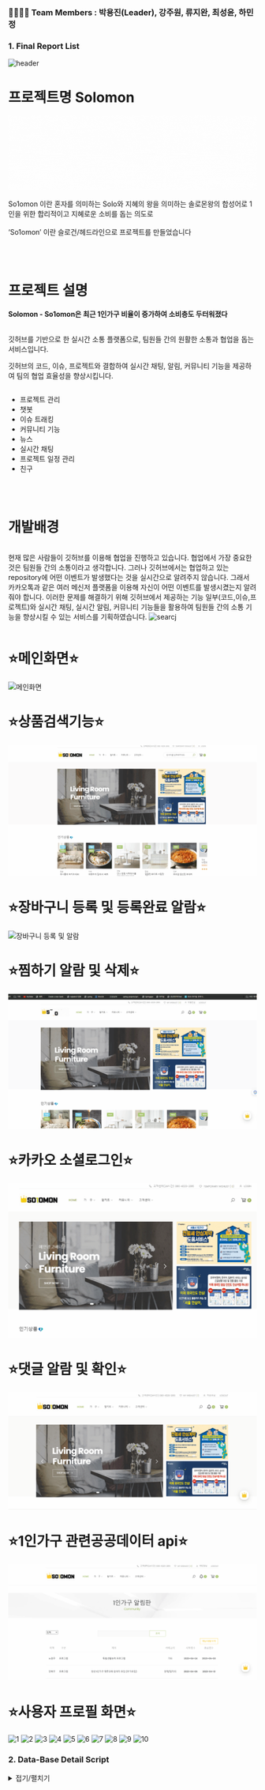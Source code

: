 ### 👨‍👩‍👧‍👦 Team Members : 박용진(Leader), 강주원, 류지완, 최성윤, 하민정 

### 1. Final Report List

  
![header](https://capsule-render.vercel.app/api?type=waving&color=timeGradient&text=Welcome%20to%20So1omon%20Project%20👋&animation=twinkling&fontSize=33&fontAlignY=40&fontAlign=70&height=250)

# 프로젝트명 Solomon
![logo](https://github.com/YongJinPark91/So1omon/blob/main/readme/solomon%20%EB%A1%9C%EA%B3%A0.gif?raw=true)

So1omon 이란 혼자를 의미하는 Solo와 지혜의 왕을 의미하는 솔로몬왕의 합성어로 1인을 위한 합리적이고 지혜로운 소비를 돕는 의도로
<br><br>
‘So1omon’ 이란 슬로건/헤드라인으로 프로젝트를 만들었습니다

<br><br>
# 프로젝트 설명

**Solomon - So1omon은 최근 1인가구 비율이 증가하여 소비층도 두터워졌다**
 
<br>
깃허브를 기반으로 한 실시간 소통 플랫폼으로, 팀원들 간의 원활한 소통과 협업을 돕는 서비스입니다. 

깃허브의 코드, 이슈, 프로젝트와 결합하여 실시간 채팅, 알림, 커뮤니티 기능을 제공하여 팀의 협업 효율성을 향상시킵니다.

 
 
  <div style="display:flex; flex-direction:row;">

 - 프로젝트 관리
 - 챗봇
 - 이슈 트래킹
 - 커뮤니티 기능
 - 뉴스
 - 실시간 채팅
 - 프로젝트 일정 관리
 - 친구 
 
</div>
<br><br>


# 개발배경
 <div style="display:flex; flex-direction:row;">

현재 많은 사람들이 깃허브를 이용해 협업을 진행하고 있습니다. 협업에서 가장 중요한 것은 팀원들 간의 소통이라고 생각합니다. 
 그러나 깃허브에서는 협업하고 있는 repository에 어떤 이벤트가 발생했다는 것을 실시간으로 알려주지 않습니다.
 그래서 카카오톡과 같은 여러 메신저 플랫폼을 이용해 자신이 어떤 이벤트를 발생시켰는지 알려줘야 합니다. 
 이러한 문제를 해결하기 위해 깃허브에서 제공하는 기능 일부(코드,이슈,프로젝트)와 실시간 채팅, 실시간 알림, 커뮤니티 기능들을 활용하여 팀원들 간의 소통 기능을 향상시킬 수 있는 서비스를 기획하였습니다.
![searcj]()
</div> 

# ⭐메인화면⭐
![메인화면](https://github.com/YongJinPark91/So1omon/blob/main/readme/%EB%A9%94%EC%9D%B8%ED%8E%98%EC%9D%B4%EC%A7%80.gif?raw=true)

# ⭐상품검색기능⭐
![상품검색](https://github.com/YongJinPark91/So1omon/blob/main/readme/%EC%83%81%ED%92%88%EA%B2%80%EC%83%89%EC%9D%B4%EC%A7%80%EB%A7%8C%20%EC%83%81%EC%84%B8%ED%8E%98%EC%9D%B4%EC%A7%80%EB%8A%94%20%EB%8B%A4%EB%A5%B8%20%EC%83%81%ED%92%88(%EB%B6%88%EB%9F%89).gif?raw=true)

# ⭐장바구니 등록 및 등록완료 알람⭐
![장바구니 등록 및 알람](https://github.com/YongJinPark91/So1omon/blob/main/readme/%EC%9E%A5%EB%B0%94%EA%B5%AC%EB%8B%88%20%EB%93%B1%EB%A1%9D%20%EB%B0%8F%20%EB%93%B1%EB%A1%9D%EC%99%84%EB%A3%8C%20%EC%95%8C%EB%9E%8C.gif?raw=true)

# ⭐찜하기 알람 및 삭제⭐
![찜하기](https://github.com/YongJinPark91/So1omon/blob/main/readme/%EC%B0%9C%ED%95%98%EA%B8%B0%20%EC%95%8C%EB%9E%8C%20%EB%B0%8F%20%EC%82%AD%EC%A0%9C.gif?raw=true)

# ⭐카카오 소셜로그인⭐
![searcj](https://github.com/YongJinPark91/So1omon/blob/main/readme/%EC%B9%B4%EC%B9%B4%EC%98%A4%20%EC%86%8C%EC%85%9C%EB%A1%9C%EA%B7%B8%EC%9D%B8.gif?raw=true)

# ⭐댓글 알람 및 확인⭐
![searcj](https://github.com/YongJinPark91/So1omon/blob/main/readme/%EB%8C%93%EA%B8%80%20%EC%95%8C%EB%9E%8C%20%EB%B0%8F%20%ED%99%95%EC%9D%B8.gif?raw=true)

# ⭐1인가구 관련공공데이터 api⭐
![searcj](https://github.com/YongJinPark91/So1omon/blob/main/readme/1%EC%9D%B8%EA%B0%80%EA%B5%AC%20%EA%B4%80%EB%A0%A8%20%EA%B3%B5%EA%B3%B5%EB%8D%B0%EC%9D%B4%ED%84%B0api.gif?raw=true)


# ⭐사용자 프로필 화면⭐
 
![1](https://github.com/YongJinPark91/So1omon/assets/130638184/27243dcd-e6cf-4b03-b68f-976535ffbbc2)
![2](https://github.com/YongJinPark91/So1omon/assets/130638184/1e86738a-8efd-459e-9bd2-28c212b30f09)
![3](https://github.com/YongJinPark91/So1omon/assets/130638184/f99b4487-21df-41e2-b603-4022935079b1)
![4](https://github.com/YongJinPark91/So1omon/assets/130638184/38d640fa-9141-43ab-b9b5-30c04cc80008)
![5](https://github.com/YongJinPark91/So1omon/assets/130638184/12c72b76-e763-45a8-a57d-dc2196c86732)
![6](https://github.com/YongJinPark91/So1omon/assets/130638184/efe7b518-4d30-4796-a157-9fa951b19b06)
![7](https://github.com/YongJinPark91/So1omon/assets/130638184/9405dbb1-4850-4018-9df9-c1d743736f20)
![8](https://github.com/YongJinPark91/So1omon/assets/130638184/5cd1cc78-6f52-4045-b4d6-dddb1894271c)
![9](https://github.com/YongJinPark91/So1omon/assets/130638184/4a59493b-a72d-4302-a09a-d1702ec12630)
![10](https://github.com/YongJinPark91/So1omon/assets/130638184/3300f10d-ac31-41cd-b710-affbae8ab220)

### 2. Data-Base Detail Script
<details>
<summary>접기/펼치기</summary>
<pre>
 <code>
  -----------------삭제------------------
--접속유저의 모든테이블 및 제약조건 삭제
BEGIN
    FOR C IN (SELECT TABLE_NAME FROM USER_TABLES) LOOP
    EXECUTE IMMEDIATE ('DROP TABLE '||C.TABLE_NAME||' CASCADE CONSTRAINTS');
    END LOOP;
END;
/
--접속유저의 모든 시퀀스 삭제
BEGIN
FOR C IN (SELECT * FROM USER_SEQUENCES) LOOP
  EXECUTE IMMEDIATE 'DROP SEQUENCE '||C.SEQUENCE_NAME;
END LOOP;
END;
/
--접속유저의 모든 뷰 삭제
BEGIN
FOR C IN (SELECT * FROM USER_VIEWS) LOOP
  EXECUTE IMMEDIATE 'DROP VIEW '||C.VIEW_NAME;
END LOOP;
END;
/
--접속유저의 모든 트리거 삭제
BEGIN
FOR C IN (SELECT * FROM USER_TRIGGERS) LOOP
  EXECUTE IMMEDIATE 'DROP TRIGGER '||C.TRIGGER_NAME;
END LOOP;
END;
/

-- 사용자(MEMBER)
CREATE TABLE MEMBER(
    USER_NO NUMBER CONSTRAINT UNO_PK PRIMARY KEY,
    USER_ID VARCHAR2(15) CONSTRAINT UID_NN NOT NULL,
    USER_PWD VARCHAR2(20) CONSTRAINT UPWD_NN NOT NULL,
    USER_NAME VARCHAR2(20) CONSTRAINT UNAME_NN NOT NULL,
    NICKNAME VARCHAR2(30) CONSTRAINT NICKNAME_NN NOT NULL,
    ADDRESS VARCHAR2(100) CONSTRAINT ADDRESS_NN NOT NULL,
    EMAIL VARCHAR2(100) CONSTRAINT EMAIL_NN NOT NULL,
    PHONE VARCHAR2(13) CONSTRAINT PHONE_NN NOT NULL,
    POINT NUMBER DEFAULT 0,
    PROFILE VARCHAR2(100),
    ENROLL_DATE DATE DEFAULT SYSDATE,
    MODIFY_DATE DATE DEFAULT SYSDATE,
    STATUS VARCHAR2(1) DEFAULT 'Y'  CHECK (STATUS IN('Y', 'N')),
    USER_TOKEN VARCHAR2(4000),
    CONSTRAINT UID_UQ UNIQUE(USER_ID)
);

COMMENT ON COLUMN MEMBER.USER_NO IS '사용자번호';
COMMENT ON COLUMN MEMBER.USER_ID IS '아이디';
COMMENT ON COLUMN MEMBER.USER_PWD IS '비밀번호';
COMMENT ON COLUMN MEMBER.USER_NAME IS '이름';
COMMENT ON COLUMN MEMBER.NICKNAME IS '닉네임';
COMMENT ON COLUMN MEMBER.ADDRESS IS '주소';
COMMENT ON COLUMN MEMBER.EMAIL IS '이메일';
COMMENT ON COLUMN MEMBER.PHONE IS '휴대폰번호';
COMMENT ON COLUMN MEMBER.POINT IS '포인트';
COMMENT ON COLUMN MEMBER.PROFILE IS '프로필사진';
COMMENT ON COLUMN MEMBER.ENROLL_DATE IS '회원가입날짜';
COMMENT ON COLUMN MEMBER.MODIFY_DATE IS '회원수정날짜';
COMMENT ON COLUMN MEMBER.STATUS IS '상태(Y/N)';

CREATE SEQUENCE SEQ_UNO NOCACHE;

INSERT INTO MEMBER
VALUES(SEQ_UNO.NEXTVAL, 'admin', '1234', '관리자', '관리자', '서울시 강남구 역삼동', 'admin@kh.or.kr', '010-1234-5678', DEFAULT, NULL, DEFAULT, DEFAULT, DEFAULT, NULL);

INSERT INTO MEMBER
VALUES(SEQ_UNO.NEXTVAL, 'user01', 'pass01', '차은우', '얼굴천재', '서울시 강남구 청담동', 'cha@kh.or.kr', '010-1111-2222', DEFAULT, NULL, DEFAULT, DEFAULT, DEFAULT, NULL);

INSERT INTO MEMBER
VALUES(SEQ_UNO.NEXTVAL, 'user02', 'pass02', '장원영', '인형', '서울시 용산구 이촌동', 'jang@kh.or.kr', '010-2222-3333', DEFAULT, NULL, DEFAULT, DEFAULT, DEFAULT, NULL);

INSERT INTO MEMBER
VALUES(SEQ_UNO.NEXTVAL, 'user03', 'pass03', '박용진', '조장', '서울시 용산구', 'dragon@kh.or.kr', '010-4444-5555', DEFAULT, NULL, DEFAULT, DEFAULT, DEFAULT, NULL);

INSERT INTO MEMBER
VALUES(SEQ_UNO.NEXTVAL, 'user04', 'pass04', '하민정', '좁눈', '서울시 동작구 사당동', 'mmj@kh.or.kr', '010-6666-7777', DEFAULT, NULL, DEFAULT, DEFAULT, DEFAULT, NULL);


-- 상품 카테고리
CREATE TABLE CATEGORY(
    CATEGORY_NO NUMBER CONSTRAINT CTG_NO_PK PRIMARY KEY,
    CATEGORY_L VARCHAR2(100) CONSTRAINT CTG_L_NN NOT NULL,
    CATEGORY_S VARCHAR2(100),
    CATEGORY_STATUS VARCHAR2(1) DEFAULT 'Y'
);

COMMENT ON COLUMN CATEGORY.CATEGORY_NO IS '카테고리번호';
COMMENT ON COLUMN CATEGORY.CATEGORY_L IS '대분류';
COMMENT ON COLUMN CATEGORY.CATEGORY_S IS '소분류';
COMMENT ON COLUMN CATEGORY.CATEGORY_STATUS IS '카테고리상태';

CREATE SEQUENCE SEQ_CTGR NOCACHE;

INSERT INTO CATEGORY
VALUES(SEQ_CTGR.NEXTVAL, '침대', '침대프레임', DEFAULT);

INSERT INTO CATEGORY
VALUES(SEQ_CTGR.NEXTVAL, '침대', '매트리스', DEFAULT);

INSERT INTO CATEGORY
VALUES(SEQ_CTGR.NEXTVAL, '테이블·식탁·책상', '식탁', DEFAULT);

INSERT INTO CATEGORY
VALUES(SEQ_CTGR.NEXTVAL, '테이블·식탁·책상', '책상', DEFAULT);

INSERT INTO CATEGORY
VALUES(SEQ_CTGR.NEXTVAL, '테이블·식탁·책상', '좌식테이블', DEFAULT);

INSERT INTO CATEGORY
VALUES(SEQ_CTGR.NEXTVAL, '서랍·수납장', '서랍장', DEFAULT);

INSERT INTO CATEGORY
VALUES(SEQ_CTGR.NEXTVAL, '서랍·수납장', '수납장', DEFAULT);

INSERT INTO CATEGORY
VALUES(SEQ_CTGR.NEXTVAL, '서랍·수납장', '캐비닛', DEFAULT);

INSERT INTO CATEGORY
VALUES(SEQ_CTGR.NEXTVAL, '밀키트·간편식.', '밀키트', DEFAULT);

INSERT INTO CATEGORY
VALUES(SEQ_CTGR.NEXTVAL, '생필품', '세탁세제·유연제', DEFAULT);


-- 상품
CREATE TABLE PRODUCT(
    PRODUCT_NO VARCHAR2(10) CONSTRAINT PR_PK PRIMARY KEY,
    CATEGORY_NO NUMBER NOT NULL,
    PRODUCT_NAME VARCHAR2(300) CONSTRAINT PR_PR_NM NOT NULL,
    SALE NUMBER,
    DELIVERY NUMBER CONSTRAINT DEL_NN NOT NULL,
    COUNT NUMBER DEFAULT 0,
    PRODUCT_OPTION VARCHAR2(10) CONSTRAINT POPT_NN NOT NULL, 
    STATUS VARCHAR2(1) DEFAULT 'Y'  CHECK (STATUS IN('Y', 'N')),
    CONSTRAINT PR_CTGR_FK FOREIGN KEY (CATEGORY_NO) REFERENCES CATEGORY
);

COMMENT ON COLUMN PRODUCT.PRODUCT_NO IS '상품번호';
COMMENT ON COLUMN PRODUCT.CATEGORY_NO IS '카테고리번호';
COMMENT ON COLUMN PRODUCT.PRODUCT_NAME IS '상품명';
COMMENT ON COLUMN PRODUCT.SALE IS '할인률';
COMMENT ON COLUMN PRODUCT.DELIVERY IS '배송비';
COMMENT ON COLUMN PRODUCT.COUNT IS '조회수';
COMMENT ON COLUMN PRODUCT.PRODUCT_OPTION IS '옵션구분';
COMMENT ON COLUMN PRODUCT.STATUS IS '상태';

CREATE SEQUENCE SEQ_PNO NOCACHE;

INSERT INTO PRODUCT
VALUES('P' || SEQ_PNO.NEXTVAL, 1, '유사품에 속지마세요! 원조 어메이징 원목 침대 매트리스 깔판', 0.2, 50000, DEFAULT, '사이즈', DEFAULT);

INSERT INTO PRODUCT
VALUES('P' || SEQ_PNO.NEXTVAL, 3, '안나 원형 식탁테이블 600 700 800 1000 4type', 0, 25000, DEFAULT, '색상', DEFAULT);

INSERT INTO PRODUCT
VALUES('P' || SEQ_PNO.NEXTVAL, 6, '깔끔한 화이트 서랍장 3종', 0.1, 10000, DEFAULT, '색상', DEFAULT);

INSERT INTO PRODUCT
VALUES('P' || SEQ_PNO.NEXTVAL, 7, '따뜻하게 집에서! 베트남쌀국수 15팩/30팩', 0.2, 0, DEFAULT, '선택', DEFAULT);

INSERT INTO PRODUCT
VALUES('P' || SEQ_PNO.NEXTVAL, 10, '대용량 4L+리필 2600ml 초고농축 섬유유연제', 0, 0, DEFAULT, '선택', DEFAULT);

-- 상품옵션
CREATE TABLE OPTIONS(
    PRODUCT_NO VARCHAR2(10),
    OPTION_NAME VARCHAR2(100),
    STOCK NUMBER DEFAULT 0,
    PRICE NUMBER CONSTRAINT PRICE_NN NOT NULL,
    CONSTRAINT PNO_FK FOREIGN KEY (PRODUCT_NO) REFERENCES PRODUCT,
    CONSTRAINT OPTION_PK PRIMARY KEY(PRODUCT_NO, OPTION_NAME)
);

COMMENT ON COLUMN OPTIONS.PRODUCT_NO IS '상품번호';
COMMENT ON COLUMN OPTIONS.OPTION_NAME IS '옵션명';
COMMENT ON COLUMN OPTIONS.STOCK IS '재고';
COMMENT ON COLUMN OPTIONS.PRICE IS '가격';

--CREATE SEQUENCE SEQ_OPTNO NOCACHE;

INSERT INTO OPTIONS
VALUES('P2', '화이트', DEFAULT, 50000);

INSERT INTO OPTIONS
VALUES('P2', '블랙', DEFAULT, 50000);

INSERT INTO OPTIONS
VALUES('P3', '블루', DEFAULT, 75000);

INSERT INTO OPTIONS
VALUES('P3', '화이트', DEFAULT, 70000);

INSERT INTO OPTIONS
VALUES('P4', '15팩', DEFAULT, 25000);

INSERT INTO OPTIONS
VALUES('P4', '30팩', DEFAULT, 45000);

INSERT INTO OPTIONS
VALUES('P1', 'S', DEFAULT, 50000);

INSERT INTO OPTIONS
VALUES('P1', 'SS', DEFAULT, 55000);



--- 장바구니
CREATE TABLE CART(
    PRODUCT_NO VARCHAR2(10),
    USER_NO NUMBER,
    VOLUME NUMBER DEFAULT 1,
    FOREIGN KEY (USER_NO) REFERENCES MEMBER,
    FOREIGN KEY (PRODUCT_NO) REFERENCES PRODUCT,
    CONSTRAINT CART_PK PRIMARY KEY (PRODUCT_NO, USER_NO)
);

COMMENT ON COLUMN CART.PRODUCT_NO IS '상품번호';
COMMENT ON COLUMN CART.USER_NO IS '사용자번호';
COMMENT ON COLUMN CART.VOLUME IS '상품수량';

INSERT INTO CART
VALUES('P1', 2, DEFAULT);

INSERT INTO CART
VALUES('P2', 3, 2);

INSERT INTO CART
VALUES('P3', 1, DEFAULT);

INSERT INTO CART
VALUES('P4', 4, 3);


INSERT INTO CART
VALUES('P5', 5, DEFAULT);

-- 주문
CREATE TABLE ORDERS(
    ORDER_NO NUMBER CONSTRAINT ORDER_PK PRIMARY KEY,
    USER_NO NUMBER NOT NULL,
    TRACKING NUMBER CONSTRAINT TRACKING_NN NOT NULL,
    ORDER_DATE DATE DEFAULT SYSDATE,
    CASH_TYPE VARCHAR2(30) CONSTRAINT CASHTYPE_NN NOT NULL,
    STATUS VARCHAR2(1) DEFAULT 'Y'  CHECK (STATUS IN('Y', 'N')),
    ADDRESS VARCHAR2(4000) CONSTRAINT ADDR_NN NOT NULL,
    MEMBER_STATUS VARCHAR2(1) DEFAULT 'M',
    CONSTRAINT UNO_FK FOREIGN KEY (USER_NO) REFERENCES MEMBER
);

COMMENT ON COLUMN ORDERS.ORDER_NO IS '주문번호';
COMMENT ON COLUMN ORDERS.USER_NO IS '사용자번호';
COMMENT ON COLUMN ORDERS.TRACKING IS '송장번호';
COMMENT ON COLUMN ORDERS.ORDER_DATE IS '구매일자';
COMMENT ON COLUMN ORDERS.CASH_TYPE IS '결제수단';
COMMENT ON COLUMN ORDERS.STATUS IS '상태';
COMMENT ON COLUMN ORDERS.ADDRESS IS '주소';
COMMENT ON COLUMN ORDERS.MEMBER_STATUS IS '회원상태';


INSERT INTO ORDERS
VALUES(202310111812, 1, 123456789, DEFAULT, '카드', DEFAULT, '서울시 용산구', DEFAULT);

INSERT INTO ORDERS
VALUES(202310111813, 2, 123456780, DEFAULT, '카드', DEFAULT, '서울시 동작구', DEFAULT);

INSERT INTO ORDERS
VALUES(202310111814, 3, 123456782, DEFAULT, '카드', DEFAULT, '서울시 관악구', DEFAULT);

INSERT INTO ORDERS
VALUES(202310111815, 4, 123456788, DEFAULT, '카드', DEFAULT, '광주광역시 북구', DEFAULT);

INSERT INTO ORDERS
VALUES(202310111816, 5, 123456787, DEFAULT, '카드', DEFAULT, '경남 거제시', DEFAULT);


-- 주문상세
CREATE TABLE ORDER_DETAIL(
    ORDER_NO NUMBER,
    PRODUCT_NO VARCHAR2(10) NOT NULL,
    OPTION_NAME VARCHAR2(300) NOT NULL,
    VOLUME NUMBER CONSTRAINT VOL_NN NOT NULL,
    FOREIGN KEY (ORDER_NO) REFERENCES ORDERS,
    FOREIGN KEY (PRODUCT_NO) REFERENCES PRODUCT
);

COMMENT ON COLUMN ORDER_DETAIL.ORDER_NO IS '주문번호';
COMMENT ON COLUMN ORDER_DETAIL.PRODUCT_NO IS '상품번호';
COMMENT ON COLUMN ORDER_DETAIL.OPTION_NAME IS '옵션명';
COMMENT ON COLUMN ORDER_DETAIL.VOLUME IS '구매수량';

INSERT INTO ORDER_DETAIL
VALUES(202310111812, 'P2', '화이트', 1);

INSERT INTO ORDER_DETAIL
VALUES(202310111812, 'P3', '블루', 1);

INSERT INTO ORDER_DETAIL
VALUES(202310111813, 'P3', '화이트', 2);

INSERT INTO ORDER_DETAIL
VALUES(202310111814, 'P3', '화이트', 1);

INSERT INTO ORDER_DETAIL
VALUES(202310111815, 'P4', '30팩', 1);

INSERT INTO ORDER_DETAIL
VALUES(202310111816, 'P1', 'S', 1);

-- 찜하기
CREATE TABLE WISH(
    PRODUCT_NO VARCHAR2(10),
    USER_NO NUMBER,
    FOREIGN KEY (USER_NO) REFERENCES MEMBER,
    FOREIGN KEY (PRODUCT_NO) REFERENCES PRODUCT,
    CONSTRAINT WISH_PK PRIMARY KEY (PRODUCT_NO, USER_NO)
);

COMMENT ON COLUMN WISH.PRODUCT_NO IS '상품번호';
COMMENT ON COLUMN WISH.USER_NO IS '사용자번호';


INSERT INTO WISH
VALUES('P1', 2);

INSERT INTO WISH
VALUES('P1', 3);

INSERT INTO WISH
VALUES('P2', 1);

INSERT INTO WISH
VALUES('P3', 4);

INSERT INTO WISH
VALUES('P5', 5);



-- 상품리뷰
CREATE TABLE REVIEW(
    REVIEW_NO VARCHAR2(10) CONSTRAINT REVIEW_PK PRIMARY KEY,
    ORDER_NO NUMBER CONSTRAINT ORDERNO_NN NOT NULL,
    PRODUCT_NO VARCHAR2(10) NOT NULL,
    OPTION_NAME VARCHAR2(300) NOT NULL,
    REVIEW_CONTENT VARCHAR2(3000) NOT NULL,
    RATING NUMBER NOT NULL,
    CREATE_DATE DATE DEFAULT SYSDATE,
    STATUS VARCHAR2(1) DEFAULT 'Y' CHECK (STATUS IN('Y','N')),
    FOREIGN KEY (ORDER_NO) REFERENCES ORDERS,
    FOREIGN KEY (PRODUCT_NO) REFERENCES PRODUCT
);

COMMENT ON COLUMN REVIEW.REVIEW_NO IS '리뷰번호';
COMMENT ON COLUMN REVIEW.ORDER_NO IS '주문번호';
COMMENT ON COLUMN REVIEW.PRODUCT_NO IS '상품번호';
COMMENT ON COLUMN REVIEW.OPTION_NAME IS '옵션명';
COMMENT ON COLUMN REVIEW.REVIEW_CONTENT IS '내용';
COMMENT ON COLUMN REVIEW.RATING IS '별점';
COMMENT ON COLUMN REVIEW.CREATE_DATE IS '작성일';
COMMENT ON COLUMN REVIEW.STATUS IS '상태';

CREATE SEQUENCE SEQ_REVIEW NOCACHE;

INSERT INTO REVIEW
VALUES('R' || SEQ_REVIEW.NEXTVAL, 202310111812, 'P1', 'S', '생각보다 더 튼튼한거같아서 마음에 들어요', 4, DEFAULT, DEFAULT);

INSERT INTO REVIEW
VALUES('R' || SEQ_REVIEW.NEXTVAL, 202310111813, 'P2', '블랙', '아주 좋아요', 5, DEFAULT, DEFAULT);

INSERT INTO REVIEW
VALUES('R' || SEQ_REVIEW.NEXTVAL, 202310111814, 'P3', '화이트', '그저 그래요', 3, DEFAULT, DEFAULT);

INSERT INTO REVIEW
VALUES('R' || SEQ_REVIEW.NEXTVAL, 202310111815, 'P3', '블루', '색상이 너무 예뻐요', 4, DEFAULT, DEFAULT);

INSERT INTO REVIEW
VALUES('R' || SEQ_REVIEW.NEXTVAL, 202310111816, 'P4', '30팩', '깊은맛이 나요 맛나요', 5, DEFAULT, DEFAULT);


-- 공동구매상품
CREATE TABLE GROUP_BUY(
    GBUY_NO NUMBER CONSTRAINT GBUYNO_PK PRIMARY KEY,
    PRODUCT_NO VARCHAR2(10) NOT NULL,
    GBUY_START DATE NOT NULL,
    GBUY_END DATE NOT NULL,
    GBUY_MIN NUMBER NOT NULL,
    STATUS VARCHAR2(1) DEFAULT 'Y' CHECK (STATUS IN('Y', 'N')),
    FOREIGN KEY (PRODUCT_NO) REFERENCES PRODUCT
);

COMMENT ON COLUMN GROUP_BUY.GBUY_NO IS '공동구매번호';
COMMENT ON COLUMN GROUP_BUY.PRODUCT_NO IS '상품번호';
COMMENT ON COLUMN GROUP_BUY.GBUY_START IS '시작날짜';
COMMENT ON COLUMN GROUP_BUY.GBUY_END IS '종료날짜';
COMMENT ON COLUMN GROUP_BUY.GBUY_MIN IS '최소인원';
COMMENT ON COLUMN GROUP_BUY.STATUS IS '상태';

CREATE SEQUENCE SEQ_GBUY NOCACHE;

INSERT INTO GROUP_BUY
VALUES(SEQ_GBUY.NEXTVAL, 'P3', '2023-10-23', '2023-10-25', 10, DEFAULT);

INSERT INTO GROUP_BUY
VALUES(SEQ_GBUY.NEXTVAL, 'P5', '2023-10-30', '2023-11-25', 10, DEFAULT);

INSERT INTO GROUP_BUY
VALUES(SEQ_GBUY.NEXTVAL, 'P4', '2023-11-01', '2023-11-05', 8, DEFAULT);

INSERT INTO GROUP_BUY
VALUES(SEQ_GBUY.NEXTVAL, 'P2', '2023-11-25', '2023-12-25', 15, DEFAULT);


-- 공동구매자
CREATE TABLE GROUP_BUYER(
    GBUY_NO,
    USER_NO,
    FOREIGN KEY (GBUY_NO) REFERENCES GROUP_BUY,
    FOREIGN KEY (USER_NO) REFERENCES MEMBER,
    CONSTRAINT GBUYER_PK PRIMARY KEY(GBUY_NO, USER_NO)
);

COMMENT ON COLUMN GROUP_BUYER.GBUY_NO IS '공동구매번호';
COMMENT ON COLUMN GROUP_BUYER.USER_NO IS '사용자번호';

INSERT INTO GROUP_BUYER
VALUES(1, 1);

INSERT INTO GROUP_BUYER
VALUES(1, 2);

INSERT INTO GROUP_BUYER
VALUES(1, 3);

INSERT INTO GROUP_BUYER
VALUES(2, 4);

INSERT INTO GROUP_BUYER
VALUES(2, 5);

-- 게시판
CREATE TABLE BOARD(
    BOARD_NO VARCHAR2(10) CONSTRAINT BNO_PK PRIMARY KEY,
    BOARD_WRITER NUMBER NOT NULL,
    BOARD_TITLE VARCHAR2(100) NOT NULL,
    BOARD_CONTENT VARCHAR2(4000) NOT NULL,
    CREATE_DATE DATE DEFAULT SYSDATE,
    COUNT NUMBER DEFAULT 0,
    TAG VARCHAR2(200),
    BOARD_TYPE NUMBER NOT NULL CHECK (BOARD_TYPE IN(1, 2)),
    STATUS VARCHAR2(1) DEFAULT 'Y'  CHECK (STATUS IN('Y', 'N')),
    FOREIGN KEY (BOARD_WRITER) REFERENCES MEMBER
);

COMMENT ON COLUMN BOARD.BOARD_NO IS '게시글번호';
COMMENT ON COLUMN BOARD.BOARD_WRITER IS '작성자';
COMMENT ON COLUMN BOARD.BOARD_TITLE IS '제목';
COMMENT ON COLUMN BOARD.BOARD_CONTENT IS '내용';
COMMENT ON COLUMN BOARD.CREATE_DATE IS '작성일';
COMMENT ON COLUMN BOARD.COUNT IS '조회수';
COMMENT ON COLUMN BOARD.TAG IS '태그';
COMMENT ON COLUMN BOARD.BOARD_TYPE IS '게시글타입';
COMMENT ON COLUMN BOARD.STATUS IS '상태(Y/N)';

CREATE SEQUENCE SEQ_BNO NOCACHE;

INSERT INTO BOARD
VALUES('B' || SEQ_BNO.NEXTVAL, 1, '첫번째 게시글', '첫번째 게시글임다', DEFAULT, DEFAULT, '첫게시글', 1, DEFAULT);
-- 엑셀 샘플


-- 중고게시판
CREATE TABLE T_BOARD(
    TBOARD_NO VARCHAR2(10) CONSTRAINT TBNO_PK PRIMARY KEY,
    USER_NO NUMBER NOT NULL,
    TBOARD_TITLE VARCHAR2(100) NOT NULL,
    TBOARD_CONTENT VARCHAR2(4000) NOT NULL,
    PRICE VARCHAR2(100) NOT NULL,
    CREATE_DATE DATE DEFAULT SYSDATE,
    COUNT NUMBER DEFAULT 0,
    TAG VARCHAR2(200),
    STATUS VARCHAR2(1) DEFAULT 'Y'  CHECK (STATUS IN('Y', 'N')),
    FOREIGN KEY (USER_NO) REFERENCES MEMBER
);

COMMENT ON COLUMN T_BOARD.TBOARD_NO IS '중고게시글번호';
COMMENT ON COLUMN T_BOARD.USER_NO IS '사용자번호';
COMMENT ON COLUMN T_BOARD.TBOARD_TITLE IS '제목';
COMMENT ON COLUMN T_BOARD.TBOARD_CONTENT IS '내용';
COMMENT ON COLUMN T_BOARD.PRICE IS '가격';
COMMENT ON COLUMN T_BOARD.CREATE_DATE IS '작성일';
COMMENT ON COLUMN T_BOARD.COUNT IS '조회수';
COMMENT ON COLUMN T_BOARD.TAG IS '태그';
COMMENT ON COLUMN T_BOARD.STATUS IS '상태';

CREATE SEQUENCE SEQ_TBNO NOCACHE;

INSERT INTO T_BOARD
VALUES('T' || SEQ_TBNO.NEXTVAL, 1, '문상 팔아요', '네고사절', '45000', DEFAULT, DEFAULT, '중고게시판1', DEFAULT);

INSERT INTO T_BOARD
VALUES('T' || SEQ_TBNO.NEXTVAL, 2, '문어 삽니다', '싸게 주세요', '가격제시', DEFAULT, DEFAULT, '중고게시판2', DEFAULT);

INSERT INTO T_BOARD
VALUES('T' || SEQ_TBNO.NEXTVAL, 3, '무료나눔', '짜잔', '0', DEFAULT, DEFAULT, '중고게시판3', DEFAULT);

INSERT INTO T_BOARD
VALUES('T' || SEQ_TBNO.NEXTVAL, 4, '뿌링클 깊티', '찔러봐주세요', '20000', DEFAULT, DEFAULT, '중고게시판4', DEFAULT);

INSERT INTO T_BOARD
VALUES('T' || SEQ_TBNO.NEXTVAL, 5, '벌레 잡아드립니다', '무슨 벌레든 ㅇㅋ 심야추가금 있습니다', '20000', DEFAULT, DEFAULT, '중고게시판5', DEFAULT);


-- 댓글
CREATE TABLE REPLY(
    REPLY_NO NUMBER CONSTRAINT RPLNO_PK PRIMARY KEY,
    BOARD_NO VARCHAR2(10) NOT NULL,
    REPLY_WRITER NUMBER NOT NULL,
    REPLY_CONTENT VARCHAR2(1000) NOT NULL,
    CREATE_DATE DATE DEFAULT SYSDATE,
    STATUS VARCHAR2(1) DEFAULT 'Y'  CHECK (STATUS IN('Y', 'N')),
    FOREIGN KEY (REPLY_WRITER) REFERENCES MEMBER
);

COMMENT ON COLUMN REPLY.REPLY_NO IS '댓글번호';
COMMENT ON COLUMN REPLY.BOARD_NO IS '게시글번호';
COMMENT ON COLUMN REPLY.REPLY_WRITER IS '작성자';
COMMENT ON COLUMN REPLY.REPLY_CONTENT IS '댓글내용';
COMMENT ON COLUMN REPLY.CREATE_DATE IS '작성일';
COMMENT ON COLUMN REPLY.STATUS IS '상태';

CREATE SEQUENCE SEQ_RPL NOCACHE;

INSERT INTO REPLY
VALUES(SEQ_RPL.NEXTVAL, 'B1', 2, '댓글1', DEFAULT, DEFAULT);


INSERT INTO REPLY
VALUES(SEQ_RPL.NEXTVAL, 'B1', 1, '댓글2', DEFAULT, DEFAULT);

INSERT INTO REPLY
VALUES(SEQ_RPL.NEXTVAL, 'T1', 3, '댓글3', DEFAULT, DEFAULT);

INSERT INTO REPLY
VALUES(SEQ_RPL.NEXTVAL, 'T2', 4, '댓글4', DEFAULT, DEFAULT);

/*
INSERT INTO REPLY
VALUES(SEQ_RPL.NEXTVAL, 'B2', 2, '댓글3', DEFAULT, DEFAULT);

INSERT INTO REPLY
VALUES(SEQ_RPL.NEXTVAL, 'B2', 3, '댓글4', DEFAULT, DEFAULT);

INSERT INTO REPLY
VALUES(SEQ_RPL.NEXTVAL, 'B2', 5, '댓글5', DEFAULT, DEFAULT);
*/

-- 좋아요
CREATE TABLE LIKES(
    BOARD_NO VARCHAR2(10),
    USER_NO NUMBER,
    FOREIGN KEY (USER_NO) REFERENCES MEMBER,
    CONSTRAINT LIKES_PK PRIMARY KEY (BOARD_NO, USER_NO)
);

COMMENT ON COLUMN LIKES.BOARD_NO IS '게시글번호';
COMMENT ON COLUMN LIKES.USER_NO IS '사용자번호';

INSERT INTO LIKES
VALUES('B1', 2);

INSERT INTO LIKES
VALUES('B1', 3);

INSERT INTO LIKES
VALUES('T1', 4);

INSERT INTO LIKES
VALUES('T1', 5);

INSERT INTO LIKES
VALUES('T3', 5);


-- 질문
CREATE TABLE QUESTION(
    Q_NO NUMBER CONSTRAINT QNO_PK PRIMARY KEY,
    Q_WRITER NUMBER NOT NULL,
    REF_NO VARCHAR2(10),
    Q_TITLE VARCHAR2(100) NOT NULL,
    Q_CONTENT VARCHAR2(4000) NOT NULL,
    Q_CATEGORY VARCHAR2(100),
    Q_DATE DATE DEFAULT SYSDATE,
    Q_STATUS VARCHAR2(1) DEFAULT 'N' CHECK (Q_STATUS IN('Y','N')),
    FOREIGN KEY (Q_WRITER) REFERENCES MEMBER
);

COMMENT ON COLUMN QUESTION.Q_NO IS '문의번호';
COMMENT ON COLUMN QUESTION.Q_WRITER IS '작성자';
COMMENT ON COLUMN QUESTION.REF_NO IS '참조번호';
COMMENT ON COLUMN QUESTION.Q_TITLE IS '제목';
COMMENT ON COLUMN QUESTION.Q_CONTENT IS '내용';
COMMENT ON COLUMN QUESTION.Q_CATEGORY IS '질문카테고리';
COMMENT ON COLUMN QUESTION.Q_DATE IS '작성일';
COMMENT ON COLUMN QUESTION.Q_STATUS IS '처리여부';

CREATE SEQUENCE SEQ_QNO NOCACHE;

INSERT INTO QUESTION
VALUES(SEQ_QNO.NEXTVAL, 2, NULL, '신고처리는 어떻게 이뤄지나요?', '궁금합니다', NULL, DEFAULT, DEFAULT);

INSERT INTO QUESTION
VALUES(SEQ_QNO.NEXTVAL, 3, 'P1', '원목 원산지가 어딘가요?', '궁금합니다', '상품문의', DEFAULT, 'Y');

INSERT INTO QUESTION
VALUES(SEQ_QNO.NEXTVAL, 4, 'P3', '색상이 잘못 왔어요', '블루로 주문했는데 블랙이왔어요', '배송문의', DEFAULT, DEFAULT);

INSERT INTO QUESTION
VALUES(SEQ_QNO.NEXTVAL, 5, 'P4', '어떤향인가요', '궁금', '배송문의', DEFAULT, DEFAULT);

INSERT INTO QUESTION
VALUES(SEQ_QNO.NEXTVAL, 3, 'P5', '왜이렇게 맛이 없나요', '실망이에요', '상품문의', DEFAULT, DEFAULT);

-- 답변
CREATE TABLE ANSWER(
    A_NO NUMBER CONSTRAINT ANO_PK PRIMARY KEY,
    Q_NO NUMBER NOT NULL,
    A_CONTENT VARCHAR2(4000) NOT NULL,
    A_DATE DATE DEFAULT SYSDATE,
    A_STATUS VARCHAR2(1) DEFAULT 'N' CHECK (A_STATUS IN('Y', 'N')),
    FOREIGN KEY (Q_NO) REFERENCES QUESTION
);

COMMENT ON COLUMN ANSWER.A_NO IS '답변번호';
COMMENT ON COLUMN ANSWER.Q_NO IS '문의번호';
COMMENT ON COLUMN ANSWER.A_CONTENT IS '답변내용';
COMMENT ON COLUMN ANSWER.A_DATE IS '작성일';
COMMENT ON COLUMN ANSWER.A_STATUS IS '작성상태';

CREATE SEQUENCE SEQ_ANO NOCACHE;

INSERT INTO ANSWER
VALUES(SEQ_ANO.NEXTVAL, 2, '글쎄요', DEFAULT, DEFAULT);

INSERT INTO ANSWER
VALUES(SEQ_ANO.NEXTVAL, 3, '몰루', DEFAULT, DEFAULT);

INSERT INTO ANSWER
VALUES(SEQ_ANO.NEXTVAL, 1, '잘', DEFAULT, DEFAULT);

-- 포인트
CREATE TABLE POINT(
    POINT_NO NUMBER CONSTRAINT POINT_PK PRIMARY KEY,
    USER_NO NUMBER NOT NULL,
    POINT_DATE DATE DEFAULT SYSDATE,
    REASON VARCHAR2(20) NOT NULL,
    POINT VARCHAR2(10) NOT NULL,
    FOREIGN KEY (USER_NO) REFERENCES MEMBER
);

COMMENT ON COLUMN POINT.POINT_NO IS '포인트번호';
COMMENT ON COLUMN POINT.USER_NO IS '사용자번호';
COMMENT ON COLUMN POINT.POINT_DATE IS '변동일자';
COMMENT ON COLUMN POINT.REASON IS '사유';
COMMENT ON COLUMN POINT.POINT IS '증감';

CREATE SEQUENCE SEQ_POINT NOCACHE;

INSERT INTO POINT
VALUES(SEQ_POINT.NEXTVAL, 2, DEFAULT, '추천', '+1000');

INSERT INTO POINT
VALUES(SEQ_POINT.NEXTVAL, 3, DEFAULT, '적립', '+500');

INSERT INTO POINT
VALUES(SEQ_POINT.NEXTVAL, 2, DEFAULT, '사용', '-1000');

INSERT INTO POINT
VALUES(SEQ_POINT.NEXTVAL, 4, DEFAULT, '추천', '+1000');

INSERT INTO POINT
VALUES(SEQ_POINT.NEXTVAL, 5, DEFAULT, '사용', '-500');


-- 신고
CREATE TABLE REPORT(
    REPORT_NO NUMBER CONSTRAINT RPT_PK PRIMARY KEY,
    REPORTER NUMBER NOT NULL,
    SUSPECT NUMBER NOT NULL,
    GUILTY VARCHAR2(50) NOT NULL,
    REPORT_CONTENT VARCHAR2(1000),
    REPORT_DATE DATE DEFAULT SYSDATE,
    REF_NO VARCHAR2(10) NOT NULL,
    RESULT VARCHAR2(10) DEFAULT 'N',
    FOREIGN KEY (REPORTER) REFERENCES MEMBER,
    FOREIGN KEY (SUSPECT) REFERENCES MEMBER
);

COMMENT ON COLUMN REPORT.REPORT_NO IS '신고번호';
COMMENT ON COLUMN REPORT.REPORTER IS '신고자';
COMMENT ON COLUMN REPORT.SUSPECT IS '피신고자';
COMMENT ON COLUMN REPORT.GUILTY IS '신고종류';
COMMENT ON COLUMN REPORT.REPORT_CONTENT IS '신고내용';
COMMENT ON COLUMN REPORT.REPORT_DATE IS '신고일자';
COMMENT ON COLUMN REPORT.RESULT IS '처리여부';

CREATE SEQUENCE SEQ_RPT NOCACHE;

INSERT INTO REPORT
VALUES(SEQ_RPT.NEXTVAL, 2, 1, '신고종류', '그냥', DEFAULT, 'B1', DEFAULT); 

INSERT INTO REPORT
VALUES(SEQ_RPT.NEXTVAL, 4, 2, '신고종류', '내용', DEFAULT, 'T1', DEFAULT); 

/*
INSERT INTO REPORT
VALUES(SEQ_RPT.NEXTVAL, 3, 1, '신고종류', '그냥2', DEFAULT, 'B4', DEFAULT); 

INSERT INTO REPORT
VALUES(SEQ_RPT.NEXTVAL, 4, 1, '신고종류', '그냥3', DEFAULT, 'B2', DEFAULT); 

INSERT INTO REPORT
VALUES(SEQ_RPT.NEXTVAL, 5, 1, '신고종류', '그냥4', DEFAULT, 'B7', DEFAULT); 
*/


-- 알림
CREATE TABLE ALERT(
    ALERT_NO NUMBER CONSTRAINT ALERT_PK PRIMARY KEY,
    USER_NO NUMBER NOT NULL,
    ALERT_CONTENT VARCHAR2(1000) NOT NULL,
    ALERT_TIME DATE DEFAULT SYSDATE,
    ALERT_STATUS VARCHAR2(1) DEFAULT 'N',
    REF_NO VARCHAR2(10) NOT NULL,
    FOREIGN KEY (USER_NO) REFERENCES MEMBER
);

COMMENT ON COLUMN ALERT.ALERT_NO IS '알림번호';
COMMENT ON COLUMN ALERT.USER_NO IS '사용자번호';
COMMENT ON COLUMN ALERT.ALERT_CONTENT IS '알림내용';
COMMENT ON COLUMN ALERT.ALERT_TIME IS '알림시간';
COMMENT ON COLUMN ALERT.ALERT_STATUS IS '알림상태';
COMMENT ON COLUMN ALERT.REF_NO IS '참조번호';


CREATE SEQUENCE SEQ_ALERT NOCACHE;

INSERT INTO ALERT
VALUES(SEQ_ALERT.NEXTVAL, 1, '[참조게시글제목]에 댓글이 달렸습니다', DEFAULT, DEFAULT, 'B1');

/*
INSERT INTO ALERT
VALUES(SEQ_ALERT.NEXTVAL, 2, '[참조게시글제목]에 댓글이 달렸습니다', DEFAULT, DEFAULT, 'B2');

INSERT INTO ALERT
VALUES(SEQ_ALERT.NEXTVAL, 3, '[참조게시글제목]에 댓글이 달렸습니다', DEFAULT, DEFAULT, 'B3');

INSERT INTO ALERT
VALUES(SEQ_ALERT.NEXTVAL, 3, '[참조게시글제목]에 댓글이 달렸습니다', DEFAULT, DEFAULT, 'B4');

INSERT INTO ALERT
VALUES(SEQ_ALERT.NEXTVAL, 1, '게시글참조번호에 댓글이 달렸습니다', DEFAULT, DEFAULT, 'B1');
*/

-- 파일첨부
CREATE TABLE ATTACHMENT(
    FILE_NO NUMBER CONSTRAINT ATT_PK PRIMARY KEY,
    REF_NO VARCHAR2(10) NOT NULL,
    ORIGIN_NAME VARCHAR2(100) NOT NULL,
    CHANGE_NAME VARCHAR2(10) NOT NULL,
    FILE_PATH VARCHAR2(100) NOT NULL,
    UPLOAD_DATE DATE DEFAULT SYSDATE,
    STATUS VARCHAR2(1) DEFAULT 'Y'
);

COMMENT ON COLUMN ATTACHMENT.FILE_NO IS '파일번호';
COMMENT ON COLUMN ATTACHMENT.REF_NO IS '참조번호';
COMMENT ON COLUMN ATTACHMENT.ORIGIN_NAME IS '원본명';
COMMENT ON COLUMN ATTACHMENT.CHANGE_NAME IS '저장경로';
COMMENT ON COLUMN ATTACHMENT.FILE_PATH IS '저장경로';
COMMENT ON COLUMN ATTACHMENT.UPLOAD_DATE IS '업로드일';
COMMENT ON COLUMN ATTACHMENT.STATUS IS '상태';

CREATE SEQUENCE SEQ_FNO;

-- 광고
CREATE TABLE ADVERTISEMENT(
    AD_NO NUMBER CONSTRAINT ADNO_PK PRIMARY KEY,
    AD_TYPE NUMBER NOT NULL,
    AD_START DATE NOT NULL,
    AD_END DATE NOT NULL,
    AD_STATUS VARCHAR2(1) DEFAULT 'Y'
);

COMMENT ON COLUMN ADVERTISEMENT.AD_NO IS '광고번호';
COMMENT ON COLUMN ADVERTISEMENT.AD_TYPE IS '배너종류';
COMMENT ON COLUMN ADVERTISEMENT.AD_START IS '광고게시일';
COMMENT ON COLUMN ADVERTISEMENT.AD_END IS '광고종료일';
COMMENT ON COLUMN ADVERTISEMENT.AD_STATUS IS '광고상태';

CREATE SEQUENCE SEQ_ADNO NOCACHE;

-- 검색
CREATE TABLE SEARCH(
    SEARCH_NO NUMBER CONSTRAINT SEARCH_PK PRIMARY KEY,
    SEARCH_NAME VARCHAR2(1000) NOT NULL,
    SEARCH_DATE DATE DEFAULT SYSDATE
);

COMMENT ON COLUMN SEARCH.SEARCH_NO IS '검색번호';
COMMENT ON COLUMN SEARCH.SEARCH_NAME IS '검색어';
COMMENT ON COLUMN SEARCH.SEARCH_DATE IS '검색일';

CREATE SEQUENCE SEQ_SEARCH NOCACHE;



-- 비회원 장바구니
CREATE TABLE N_MEMBER_CART(
    NMEMBER_NO VARCHAR2(4000),
    PRODUCT_NO VARCHAR2(10),
    FOREIGN KEY (PRODUCT_NO) REFERENCES PRODUCT,
    CONSTRAINT NMEM_CART_PK PRIMARY KEY(NMEMBER_NO, PRODUCT_NO)
);

COMMENT ON COLUMN N_MEMBER_CART.NMEMBER_NO IS '비회원 식별번호';
COMMENT ON COLUMN N_MEMBER_CART.PRODUCT_NO IS '상품번호';




 </code>
</pre>
</details>
